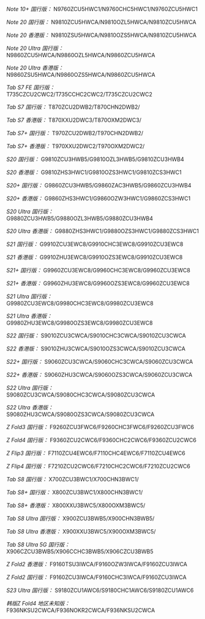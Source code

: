 *Note 10+ 国行版：*
N9760ZCU5HWC1/N9760CHC5HWC1/N9760ZCU5HWC1

*Note 20 国行版：*
N9810ZCU5HWCA/N9810OZL5HWCA/N9810ZCU5HWCA

*Note 20 香港版：*
N9810ZSU5HWCA/N9810OZS5HWCA/N9810ZCU5HWCA

*Note 20 Ultra 国行版：*
N9860ZCU5HWCA/N9860OZL5HWCA/N9860ZCU5HWCA

*Note 20 Ultra 香港版：*
N9860ZSU5HWCA/N9860OZS5HWCA/N9860ZCU5HWCA

*Tab S7 FE 国行版：*
T735CZCU2CWC2/T735CCHC2CWC2/T735CZCU2CWC2

*Tab S7 国行版：*
T870ZCU2DWB2/T870CHN2DWB2/

*Tab S7 香港版：*
T870XXU2DWC3/T870OXM2DWC3/

*Tab S7+ 国行版：*
T970ZCU2DWB2/T970CHN2DWB2/

*Tab S7+ 香港版：*
T970XXU2DWC2/T970OXM2DWC2/

*S20 国行版：*
G9810ZCU3HWB5/G9810OZL3HWB5/G9810ZCU3HWB4

*S20 香港版：*
G9810ZHS3HWC1/G9810OZS3HWC1/G9810ZCS3HWC1

*S20+ 国行版：*
G9860ZCU3HWB5/G9860ZAC3HWB5/G9860ZCU3HWB4

*S20+ 香港版：*
G9860ZHS3HWC1/G9860OZW3HWC1/G9860ZCS3HWC1

*S20 Ultra 国行版：*
G9880ZCU3HWB5/G9880OZL3HWB5/G9880ZCU3HWB4

*S20 Ultra 香港版：*
G9880ZHS3HWC1/G9880OZS3HWC1/G9880ZCS3HWC1

*S21 国行版：*
G9910ZCU3EWC8/G9910CHC3EWC8/G9910ZCU3EWC8

*S21 香港版：*
G9910ZHU3EWC8/G9910OZS3EWC8/G9910ZCU3EWC8

*S21+ 国行版：*
G9960ZCU3EWC8/G9960CHC3EWC8/G9960ZCU3EWC8

*S21+ 香港版：*
G9960ZHU3EWC8/G9960OZS3EWC8/G9960ZCU3EWC8

*S21 Ultra 国行版：*
G9980ZCU3EWC8/G9980CHC3EWC8/G9980ZCU3EWC8

*S21 Ultra 香港版：*
G9980ZHU3EWC8/G9980OZS3EWC8/G9980ZCU3EWC8

*S22 国行版：*
S9010ZCU3CWCA/S9010CHC3CWCA/S9010ZCU3CWCA

*S22 香港版：*
S9010ZHU3CWCA/S9010OZS3CWCA/S9010ZCU3CWCA

*S22+ 国行版：*
S9060ZCU3CWCA/S9060CHC3CWCA/S9060ZCU3CWCA

*S22+ 香港版：*
S9060ZHU3CWCA/S9060OZS3CWCA/S9060ZCU3CWCA

*S22 Ultra 国行版：*
S9080ZCU3CWCA/S9080CHC3CWCA/S9080ZCU3CWCA

*S22 Ultra 香港版：*
S9080ZHU3CWCA/S9080OZS3CWCA/S9080ZCU3CWCA

*Z Fold3 国行版：*
F9260ZCU3FWC6/F9260CHC3FWC6/F9260ZCU3FWC6

*Z Fold4 国行版：*
F9360ZCU2CWC6/F9360CHC2CWC6/F9360ZCU2CWC6

*Z Flip3 国行版：*
F7110ZCU4EWC6/F7110CHC4EWC6/F7110ZCU4EWC6

*Z Flip4 国行版：*
F7210ZCU2CWC6/F7210CHC2CWC6/F7210ZCU2CWC6

*Tab S8 国行版：*
X700ZCU3BWC1/X700CHN3BWC1/

*Tab S8+ 国行版：*
X800ZCU3BWC1/X800CHN3BWC1/

*Tab S8+ 香港版：*
X800XXU3BWC5/X800OXM3BWC5/

*Tab S8 Ultra 国行版：*
X900ZCU3BWB5/X900CHN3BWB5/

*Tab S8 Ultra 香港版：*
X900XXU3BWC5/X900OXM3BWC5/

*Tab S8 Ultra 5G 国行版：*
X906CZCU3BWB5/X906CCHC3BWB5/X906CZCU3BWB5

*Z Fold2 香港版：*
F9160TSU3IWCA/F9160OZW3IWCA/F9160ZCU3IWCA

*Z Fold2 国行版：*
F9160ZCU3IWCA/F9160CHC3IWCA/F9160ZCU3IWCA

*S23 Ultra 国行版：*
S9180ZCU1AWC6/S9180CHC1AWC6/S9180ZCU1AWC6

*韩版Z Fold4 地区未知版：*
F936NKSU2CWCA/F936NOKR2CWCA/F936NKSU2CWCA

